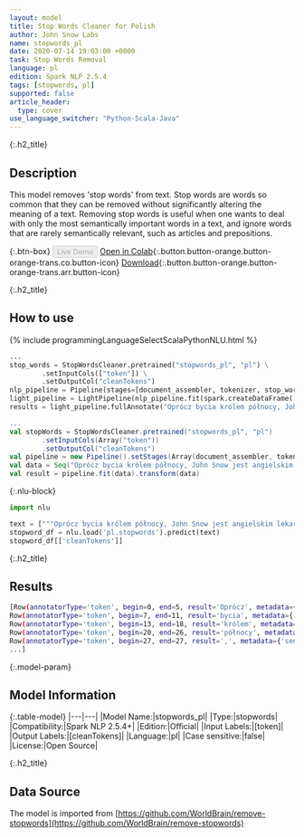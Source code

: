 ```yaml
---
layout: model
title: Stop Words Cleaner for Polish
author: John Snow Labs
name: stopwords_pl
date: 2020-07-14 19:03:00 +0800
task: Stop Words Removal
language: pl
edition: Spark NLP 2.5.4
tags: [stopwords, pl]
supported: false
article_header:
  type: cover
use_language_switcher: "Python-Scala-Java"
---
```


{:.h2_title}
## Description
This model removes 'stop words' from text. Stop words are words so common that they can be removed without significantly altering the meaning of a text. Removing stop words is useful when one wants to deal with only the most semantically important words in a text, and ignore words that are rarely semantically relevant, such as articles and prepositions.

{:.btn-box}
<button class="button button-orange" disabled>Live Demo</button>
[Open in Colab](https://colab.research.google.com/github/JohnSnowLabs/spark-nlp-workshop/blob/b2eb08610dd49d5b15077cc499a94b4ec1e8b861/jupyter/annotation/english/stop-words/StopWordsCleaner.ipynb){:.button.button-orange.button-orange-trans.co.button-icon}
[Download](https://s3.amazonaws.com/auxdata.johnsnowlabs.com/public/models/stopwords_pl_pl_2.5.4_2.4_1594742438519.zip){:.button.button-orange.button-orange-trans.arr.button-icon}

{:.h2_title}
## How to use

<div class="tabs-box" markdown="1">

{% include programmingLanguageSelectScalaPythonNLU.html %}

```python
...
stop_words = StopWordsCleaner.pretrained("stopwords_pl", "pl") \
        .setInputCols(["token"]) \
        .setOutputCol("cleanTokens")
nlp_pipeline = Pipeline(stages=[document_assembler, tokenizer, stop_words])
light_pipeline = LightPipeline(nlp_pipeline.fit(spark.createDataFrame([['']]).toDF("text")))
results = light_pipeline.fullAnnotate("Oprócz bycia królem północy, John Snow jest angielskim lekarzem i liderem w rozwoju anestezjologii i higieny medycznej.")
```

```scala
...
val stopWords = StopWordsCleaner.pretrained("stopwords_pl", "pl")
        .setInputCols(Array("token"))
        .setOutputCol("cleanTokens")
val pipeline = new Pipeline().setStages(Array(document_assembler, tokenizer, stopWords))
val data = Seq("Oprócz bycia królem północy, John Snow jest angielskim lekarzem i liderem w rozwoju anestezjologii i higieny medycznej.").toDF("text")
val result = pipeline.fit(data).transform(data)
```

{:.nlu-block}
```python
import nlu

text = ["""Oprócz bycia królem północy, John Snow jest angielskim lekarzem i liderem w rozwoju anestezjologii i higieny medycznej."""]
stopword_df = nlu.load('pl.stopwords').predict(text)
stopword_df[['cleanTokens']]
```

</div>

{:.h2_title}
## Results

```bash
[Row(annotatorType='token', begin=0, end=5, result='Oprócz', metadata={'sentence': '0'}),
Row(annotatorType='token', begin=7, end=11, result='bycia', metadata={'sentence': '0'}),
Row(annotatorType='token', begin=13, end=18, result='królem', metadata={'sentence': '0'}),
Row(annotatorType='token', begin=20, end=26, result='północy', metadata={'sentence': '0'}),
Row(annotatorType='token', begin=27, end=27, result=',', metadata={'sentence': '0'}),
...]
```

{:.model-param}
## Model Information

{:.table-model}
|---|---|
|Model Name:|stopwords_pl|
|Type:|stopwords|
|Compatibility:|Spark NLP 2.5.4+|
|Edition:|Official|
|Input Labels:|[token]|
|Output Labels:|[cleanTokens]|
|Language:|pl|
|Case sensitive:|false|
|License:|Open Source|

{:.h2_title}
## Data Source
The model is imported from [https://github.com/WorldBrain/remove-stopwords](https://github.com/WorldBrain/remove-stopwords)